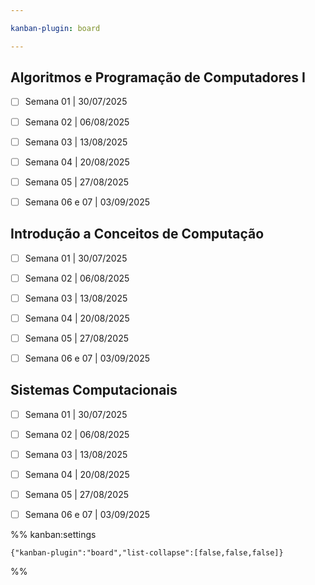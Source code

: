 ```yaml
---

kanban-plugin: board

---
```


## Algoritmos e Programação de Computadores I

- [ ] Semana 01 | 30/07/2025
- [ ] Semana 02 | 06/08/2025
- [ ] Semana 03 | 13/08/2025
- [ ] Semana 04 | 20/08/2025
- [ ] Semana 05 | 27/08/2025
- [ ] Semana 06 e 07 | 03/09/2025


## Introdução a Conceitos de Computação

- [ ] Semana 01 | 30/07/2025
- [ ] Semana 02 | 06/08/2025
- [ ] Semana 03 | 13/08/2025
- [ ] Semana 04 | 20/08/2025
- [ ] Semana 05 | 27/08/2025
- [ ] Semana 06 e 07 | 03/09/2025


## Sistemas Computacionais

- [ ] Semana 01 | 30/07/2025
- [ ] Semana 02 | 06/08/2025
- [ ] Semana 03 | 13/08/2025
- [ ] Semana 04 | 20/08/2025
- [ ] Semana 05 | 27/08/2025
- [ ] Semana 06 e 07 | 03/09/2025




%% kanban:settings
```
{"kanban-plugin":"board","list-collapse":[false,false,false]}
```
%%